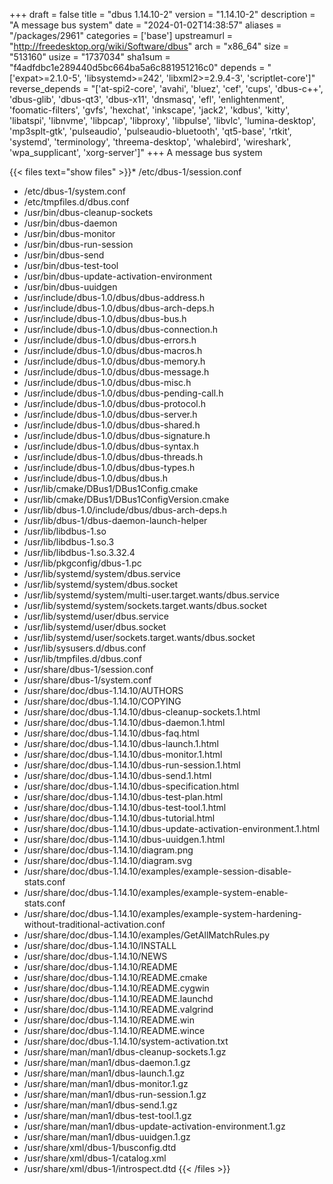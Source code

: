 +++
draft = false
title = "dbus 1.14.10-2"
version = "1.14.10-2"
description = "A message bus system"
date = "2024-01-02T14:38:57"
aliases = "/packages/2961"
categories = ['base']
upstreamurl = "http://freedesktop.org/wiki/Software/dbus"
arch = "x86_64"
size = "513160"
usize = "1737034"
sha1sum = "f4adfdbc1e289440d5bc664ba5a6c881951216c0"
depends = "['expat>=2.1.0-5', 'libsystemd>=242', 'libxml2>=2.9.4-3', 'scriptlet-core']"
reverse_depends = "['at-spi2-core', 'avahi', 'bluez', 'cef', 'cups', 'dbus-c++', 'dbus-glib', 'dbus-qt3', 'dbus-x11', 'dnsmasq', 'efl', 'enlightenment', 'foomatic-filters', 'gvfs', 'hexchat', 'inkscape', 'jack2', 'kdbus', 'kitty', 'libatspi', 'libnvme', 'libpcap', 'libproxy', 'libpulse', 'libvlc', 'lumina-desktop', 'mp3splt-gtk', 'pulseaudio', 'pulseaudio-bluetooth', 'qt5-base', 'rtkit', 'systemd', 'terminology', 'threema-desktop', 'whalebird', 'wireshark', 'wpa_supplicant', 'xorg-server']"
+++
A message bus system

{{< files text="show files" >}}* /etc/dbus-1/session.conf
* /etc/dbus-1/system.conf
* /etc/tmpfiles.d/dbus.conf
* /usr/bin/dbus-cleanup-sockets
* /usr/bin/dbus-daemon
* /usr/bin/dbus-monitor
* /usr/bin/dbus-run-session
* /usr/bin/dbus-send
* /usr/bin/dbus-test-tool
* /usr/bin/dbus-update-activation-environment
* /usr/bin/dbus-uuidgen
* /usr/include/dbus-1.0/dbus/dbus-address.h
* /usr/include/dbus-1.0/dbus/dbus-arch-deps.h
* /usr/include/dbus-1.0/dbus/dbus-bus.h
* /usr/include/dbus-1.0/dbus/dbus-connection.h
* /usr/include/dbus-1.0/dbus/dbus-errors.h
* /usr/include/dbus-1.0/dbus/dbus-macros.h
* /usr/include/dbus-1.0/dbus/dbus-memory.h
* /usr/include/dbus-1.0/dbus/dbus-message.h
* /usr/include/dbus-1.0/dbus/dbus-misc.h
* /usr/include/dbus-1.0/dbus/dbus-pending-call.h
* /usr/include/dbus-1.0/dbus/dbus-protocol.h
* /usr/include/dbus-1.0/dbus/dbus-server.h
* /usr/include/dbus-1.0/dbus/dbus-shared.h
* /usr/include/dbus-1.0/dbus/dbus-signature.h
* /usr/include/dbus-1.0/dbus/dbus-syntax.h
* /usr/include/dbus-1.0/dbus/dbus-threads.h
* /usr/include/dbus-1.0/dbus/dbus-types.h
* /usr/include/dbus-1.0/dbus/dbus.h
* /usr/lib/cmake/DBus1/DBus1Config.cmake
* /usr/lib/cmake/DBus1/DBus1ConfigVersion.cmake
* /usr/lib/dbus-1.0/include/dbus/dbus-arch-deps.h
* /usr/lib/dbus-1/dbus-daemon-launch-helper
* /usr/lib/libdbus-1.so
* /usr/lib/libdbus-1.so.3
* /usr/lib/libdbus-1.so.3.32.4
* /usr/lib/pkgconfig/dbus-1.pc
* /usr/lib/systemd/system/dbus.service
* /usr/lib/systemd/system/dbus.socket
* /usr/lib/systemd/system/multi-user.target.wants/dbus.service
* /usr/lib/systemd/system/sockets.target.wants/dbus.socket
* /usr/lib/systemd/user/dbus.service
* /usr/lib/systemd/user/dbus.socket
* /usr/lib/systemd/user/sockets.target.wants/dbus.socket
* /usr/lib/sysusers.d/dbus.conf
* /usr/lib/tmpfiles.d/dbus.conf
* /usr/share/dbus-1/session.conf
* /usr/share/dbus-1/system.conf
* /usr/share/doc/dbus-1.14.10/AUTHORS
* /usr/share/doc/dbus-1.14.10/COPYING
* /usr/share/doc/dbus-1.14.10/dbus-cleanup-sockets.1.html
* /usr/share/doc/dbus-1.14.10/dbus-daemon.1.html
* /usr/share/doc/dbus-1.14.10/dbus-faq.html
* /usr/share/doc/dbus-1.14.10/dbus-launch.1.html
* /usr/share/doc/dbus-1.14.10/dbus-monitor.1.html
* /usr/share/doc/dbus-1.14.10/dbus-run-session.1.html
* /usr/share/doc/dbus-1.14.10/dbus-send.1.html
* /usr/share/doc/dbus-1.14.10/dbus-specification.html
* /usr/share/doc/dbus-1.14.10/dbus-test-plan.html
* /usr/share/doc/dbus-1.14.10/dbus-test-tool.1.html
* /usr/share/doc/dbus-1.14.10/dbus-tutorial.html
* /usr/share/doc/dbus-1.14.10/dbus-update-activation-environment.1.html
* /usr/share/doc/dbus-1.14.10/dbus-uuidgen.1.html
* /usr/share/doc/dbus-1.14.10/diagram.png
* /usr/share/doc/dbus-1.14.10/diagram.svg
* /usr/share/doc/dbus-1.14.10/examples/example-session-disable-stats.conf
* /usr/share/doc/dbus-1.14.10/examples/example-system-enable-stats.conf
* /usr/share/doc/dbus-1.14.10/examples/example-system-hardening-without-traditional-activation.conf
* /usr/share/doc/dbus-1.14.10/examples/GetAllMatchRules.py
* /usr/share/doc/dbus-1.14.10/INSTALL
* /usr/share/doc/dbus-1.14.10/NEWS
* /usr/share/doc/dbus-1.14.10/README
* /usr/share/doc/dbus-1.14.10/README.cmake
* /usr/share/doc/dbus-1.14.10/README.cygwin
* /usr/share/doc/dbus-1.14.10/README.launchd
* /usr/share/doc/dbus-1.14.10/README.valgrind
* /usr/share/doc/dbus-1.14.10/README.win
* /usr/share/doc/dbus-1.14.10/README.wince
* /usr/share/doc/dbus-1.14.10/system-activation.txt
* /usr/share/man/man1/dbus-cleanup-sockets.1.gz
* /usr/share/man/man1/dbus-daemon.1.gz
* /usr/share/man/man1/dbus-launch.1.gz
* /usr/share/man/man1/dbus-monitor.1.gz
* /usr/share/man/man1/dbus-run-session.1.gz
* /usr/share/man/man1/dbus-send.1.gz
* /usr/share/man/man1/dbus-test-tool.1.gz
* /usr/share/man/man1/dbus-update-activation-environment.1.gz
* /usr/share/man/man1/dbus-uuidgen.1.gz
* /usr/share/xml/dbus-1/busconfig.dtd
* /usr/share/xml/dbus-1/catalog.xml
* /usr/share/xml/dbus-1/introspect.dtd
{{< /files >}}